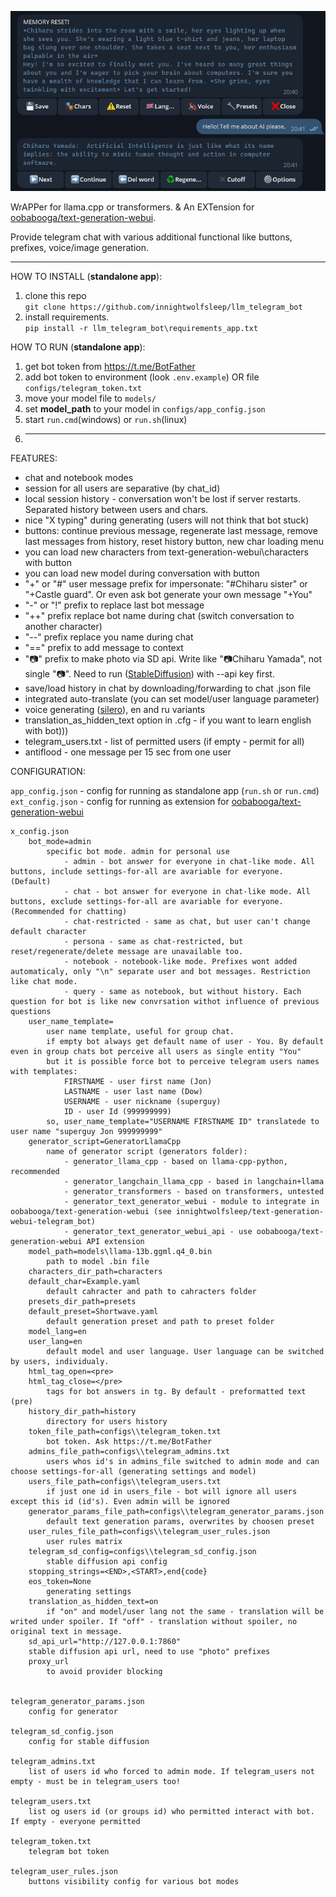 
![Image1](https://github.com/innightwolfsleep/storage/raw/main/textgen_telegram.PNG)

WrAPPer for llama.cpp or transformers. 
&
An EXTension for [oobabooga/text-generation-webui](https://github.com/oobabooga/text-generation-webui).

Provide telegram chat with various additional functional like buttons, prefixes, voice/image generation.

---------------
HOW TO INSTALL (**standalone app**):
1) clone this repo  
`git clone https://github.com/innightwolfsleep/llm_telegram_bot `
2) install requirements.  
`pip install -r llm_telegram_bot\requirements_app.txt`

HOW TO RUN (**standalone app**):
1) get bot token from https://t.me/BotFather 
2) add bot token to environment (look `.env.example`) OR file `configs/telegram_token.txt`
3) move your model file to `models/`
4) set **model_path** to your model in `configs/app_config.json` 
5) start `run.cmd`(windows) or `run.sh`(linux)
6) ---------------

FEATURES:
- chat and notebook modes
- session for all users are separative (by chat_id)
- local session history - conversation won't be lost if server restarts. Separated history between users and chars.
- nice "X typing" during generating (users will not think that bot stuck)
- buttons: continue previous message, regenerate last message, remove last messages from history, reset history button, new char loading menu
- you can load new characters from text-generation-webui\characters with button
- you can load new model during conversation with button
- "+" or "#" user message prefix for impersonate: "#Chiharu sister" or "+Castle guard". Or even ask bot generate your own message "+You"
- "-" or "!" prefix to replace last bot message
- "++" prefix replace bot name during chat (switch conversation to another character)
- "--" prefix replace you name during chat
- "==" prefix to add message to context
- "📷" prefix to make photo via SD api. Write like "📷Chiharu Yamada", not single "📷". Need to run ([StableDiffusion](https://github.com/AUTOMATIC1111/stable-diffusion-webui)) with --api key first.
- save/load history in chat by downloading/forwarding to chat .json file
- integrated auto-translate (you can set model/user language parameter) 
- voice generating ([silero](https://github.com/snakers4/silero-models)), en and ru variants
- translation_as_hidden_text option in .cfg - if you want to learn english with bot)))
- telegram_users.txt - list of permitted users (if empty - permit for all)
- antiflood - one message per 15 sec from one user


CONFIGURATION:

`app_config.json` - config for running as standalone app (`run.sh` or `run.cmd`)  
`ext_config.json` - config for running as extension for [oobabooga/text-generation-webui](https://github.com/oobabooga/text-generation-webui)

```
x_config.json
    bot_mode=admin  
        specific bot mode. admin for personal use
            - admin - bot answer for everyone in chat-like mode. All buttons, include settings-for-all are avariable for everyone. (Default)
            - chat - bot answer for everyone in chat-like mode. All buttons, exclude settings-for-all are avariable for everyone. (Recommended for chatting)
            - chat-restricted - same as chat, but user can't change default character
            - persona - same as chat-restricted, but reset/regenerate/delete message are unavailable too. 
            - notebook - notebook-like mode. Prefixes wont added automaticaly, only "\n" separate user and bot messages. Restriction like chat mode.
            - query - same as notebook, but without history. Each question for bot is like new convrsation withot influence of previous questions
    user_name_template=
        user name template, useful for group chat.
        if empty bot always get default name of user - You. By default even in group chats bot perceive all users as single entity "You"
        but it is possible force bot to perceive telegram users names with templates: 
            FIRSTNAME - user first name (Jon)
            LASTNAME - user last name (Dow)
            USERNAME - user nickname (superguy)
            ID - user Id (999999999)
        so, user_name_template="USERNAME FIRSTNAME ID" translatede to user name "superguy Jon 999999999"
    generator_script=GeneratorLlamaCpp
        name of generator script (generators folder):
            - generator_llama_cpp - based on llama-cpp-python, recommended
            - generator_langchain_llama_cpp - based in langchain+llama
            - generator_transformers - based on transformers, untested
            - generator_text_generator_webui - module to integrate in oobabooga/text-generation-webui (see innightwolfsleep/text-generation-webui-telegram_bot)
            - generator_text_generator_webui_api - use oobabooga/text-generation-webui API extension
    model_path=models\llama-13b.ggml.q4_0.bin
        path to model .bin file
    characters_dir_path=characters
    default_char=Example.yaml
        default cahracter and path to cahracters folder
    presets_dir_path=presets
    default_preset=Shortwave.yaml
        default generation preset and path to preset folder
    model_lang=en
    user_lang=en
        default model and user language. User language can be switched by users, individualy.
    html_tag_open=<pre>
    html_tag_close=</pre>
        tags for bot answers in tg. By default - preformatted text (pre)
    history_dir_path=history
        directory for users history
    token_file_path=configs\\telegram_token.txt
        bot token. Ask https://t.me/BotFather
    admins_file_path=configs\\telegram_admins.txt
        users whos id's in admins_file switched to admin mode and can choose settings-for-all (generating settings and model)
    users_file_path=configs\\telegram_users.txt
        if just one id in users_file - bot will ignore all users except this id (id's). Even admin will be ignored
    generator_params_file_path=configs\\telegram_generator_params.json
        default text generation params, overwrites by choosen preset 
    user_rules_file_path=configs\\telegram_user_rules.json
        user rules matrix 
    telegram_sd_config=configs\\telegram_sd_config.json
        stable diffusion api config
    stopping_strings=<END>,<START>,end{code}
    eos_token=None
        generating settings
    translation_as_hidden_text=on
        if "on" and model/user lang not the same - translation will be writed under spoiler. If "off" - translation without spoiler, no original text in message.
    sd_api_url="http://127.0.0.1:7860"
    stable diffusion api url, need to use "photo" prefixes
    proxy_url
        to avoid provider blocking


telegram_generator_params.json
    config for generator 

telegram_sd_config.json
    config for stable diffusion

telegram_admins.txt
    list of users id who forced to admin mode. If telegram_users not empty - must be in telegram_users too!

telegram_users.txt
    list og users id (or groups id) who permitted interact with bot. If empty - everyone permitted

telegram_token.txt
    telegram bot token

telegram_user_rules.json
    buttons visibility config for various bot modes

```

